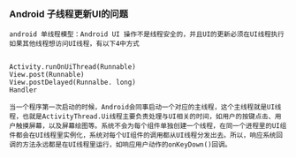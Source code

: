 ### Android 子线程更新UI的问题
	android 单线程模型：Android UI 操作不是线程安全的，并且UI的更新必须在UI线程执行
    如果其他线程想访问UI线程，有以下4中方式
<pre><code>
Activity.runOnUiThread(Runnable)
View.post(Runnable)
View.postDelayed(Runnalbe. long)
Handler
</code></pre>

	当一个程序第一次启动的时候，Android会同事启动一个对应的主线程，这个主线程就是UI线程，也就是ActivityThread.Ui线程主要负责处理与UI相关的时间，如用户的按键点击、用户触摸屏幕，以及屏幕绘图等。系统不会为每个组件单独创建一个线程，在同一个进程里的UI组件都会在UI线程里实例化，系统对每个UI组件的调用都从UI线程分发出去。所以，响应系统回调的方法永远都是在UI线程里运行，如响应用户动作的onKeyDown()回调。
   
   